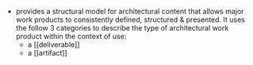 - provides a structural model for architectural content that allows major work products to consistently defined, structured & presented. It uses the follow 3 categories to describe the type of architectural work product within the context of use:
	- a [[deliverable]]
	- a [[artifact]]